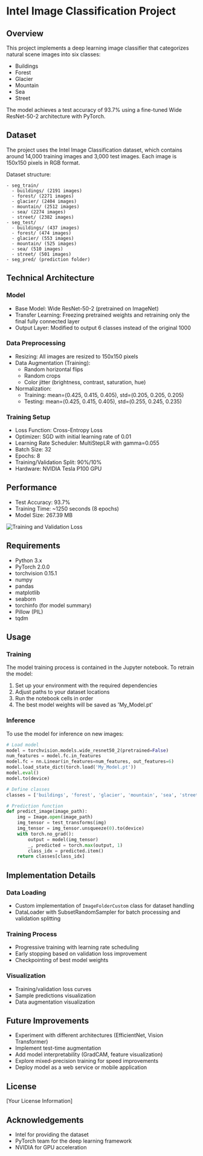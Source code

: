 # Intel Image Classification Project

## Overview
This project implements a deep learning image classifier that categorizes natural scene images into six classes:
- Buildings
- Forest
- Glacier
- Mountain
- Sea
- Street

The model achieves a test accuracy of 93.7% using a fine-tuned Wide ResNet-50-2 architecture with PyTorch.

## Dataset
The project uses the Intel Image Classification dataset, which contains around 14,000 training images and 3,000 test images. Each image is 150x150 pixels in RGB format.

Dataset structure:
```
- seg_train/
  - buildings/ (2191 images)
  - forest/ (2271 images)
  - glacier/ (2404 images)
  - mountain/ (2512 images)
  - sea/ (2274 images)
  - street/ (2382 images)
- seg_test/
  - buildings/ (437 images)
  - forest/ (474 images)
  - glacier/ (553 images)
  - mountain/ (525 images)
  - sea/ (510 images)
  - street/ (501 images)
- seg_pred/ (prediction folder)
```

## Technical Architecture

### Model
- Base Model: Wide ResNet-50-2 (pretrained on ImageNet)
- Transfer Learning: Freezing pretrained weights and retraining only the final fully connected layer
- Output Layer: Modified to output 6 classes instead of the original 1000

### Data Preprocessing
- Resizing: All images are resized to 150x150 pixels
- Data Augmentation (Training):
  - Random horizontal flips
  - Random crops
  - Color jitter (brightness, contrast, saturation, hue)
- Normalization:
  - Training: mean=(0.425, 0.415, 0.405), std=(0.205, 0.205, 0.205)
  - Testing: mean=(0.425, 0.415, 0.405), std=(0.255, 0.245, 0.235)

### Training Setup
- Loss Function: Cross-Entropy Loss
- Optimizer: SGD with initial learning rate of 0.01
- Learning Rate Scheduler: MultiStepLR with gamma=0.055
- Batch Size: 32
- Epochs: 8
- Training/Validation Split: 90%/10%
- Hardware: NVIDIA Tesla P100 GPU

## Performance
- Test Accuracy: 93.7%
- Training Time: ~1250 seconds (8 epochs)
- Model Size: 267.39 MB

![Training and Validation Loss](./img/model_changes.png)

## Requirements
- Python 3.x
- PyTorch 2.0.0
- torchvision 0.15.1
- numpy
- pandas
- matplotlib
- seaborn
- torchinfo (for model summary)
- Pillow (PIL)
- tqdm

## Usage

### Training
The model training process is contained in the Jupyter notebook. To retrain the model:
1. Set up your environment with the required dependencies
2. Adjust paths to your dataset locations
3. Run the notebook cells in order
4. The best model weights will be saved as 'My_Model.pt'

### Inference
To use the model for inference on new images:

```python
# Load model
model = torchvision.models.wide_resnet50_2(pretrained=False)
num_features = model.fc.in_features
model.fc = nn.Linear(in_features=num_features, out_features=6)
model.load_state_dict(torch.load('My_Model.pt'))
model.eval()
model.to(device)

# Define classes
classes = ['buildings', 'forest', 'glacier', 'mountain', 'sea', 'street']

# Prediction function
def predict_image(image_path):
    img = Image.open(image_path)
    img_tensor = test_transforms(img)
    img_tensor = img_tensor.unsqueeze(0).to(device)
    with torch.no_grad():
        output = model(img_tensor)
        _, predicted = torch.max(output, 1)
        class_idx = predicted.item()
    return classes[class_idx]
```

## Implementation Details

### Data Loading
- Custom implementation of `ImageFolderCustom` class for dataset handling
- DataLoader with SubsetRandomSampler for batch processing and validation splitting

### Training Process
- Progressive training with learning rate scheduling
- Early stopping based on validation loss improvement
- Checkpointing of best model weights

### Visualization
- Training/validation loss curves
- Sample predictions visualization
- Data augmentation visualization

## Future Improvements
- Experiment with different architectures (EfficientNet, Vision Transformer)
- Implement test-time augmentation
- Add model interpretability (GradCAM, feature visualization)
- Explore mixed-precision training for speed improvements
- Deploy model as a web service or mobile application

## License
[Your License Information]

## Acknowledgements
- Intel for providing the dataset
- PyTorch team for the deep learning framework
- NVIDIA for GPU acceleration
